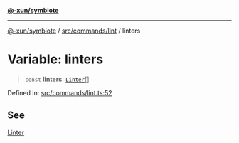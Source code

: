 [**@-xun/symbiote**](../../../../README.md)

***

[@-xun/symbiote](../../../../README.md) / [src/commands/lint](../README.md) / linters

# Variable: linters

> `const` **linters**: [`Linter`](../enumerations/Linter.md)[]

Defined in: [src/commands/lint.ts:52](https://github.com/Xunnamius/symbiote/blob/1d06f9ec4e479041c7ca032d17fcdd92ac8edf8e/src/commands/lint.ts#L52)

## See

[Linter](../enumerations/Linter.md)
